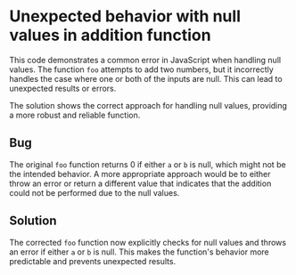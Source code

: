 # Unexpected behavior with null values in addition function

This code demonstrates a common error in JavaScript when handling null values. The function `foo` attempts to add two numbers, but it incorrectly handles the case where one or both of the inputs are null. This can lead to unexpected results or errors. 

The solution shows the correct approach for handling null values, providing a more robust and reliable function.

## Bug

The original `foo` function returns 0 if either `a` or `b` is null, which might not be the intended behavior.  A more appropriate approach would be to either throw an error or return a different value that indicates that the addition could not be performed due to the null values.

## Solution

The corrected `foo` function now explicitly checks for null values and throws an error if either `a` or `b` is null. This makes the function's behavior more predictable and prevents unexpected results.

